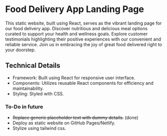 # Food Delivery App Landing Page

This static website, built using React, serves as the vibrant landing page for our food delivery app. Discover nutritious and delicious meal options curated to support your health and wellness goals. Explore customer testimonials highlighting their positive experiences with our convenient and reliable service. Join us in embracing the joy of great food delivered right to your doorstep.


## Technical Details

- Framework: Built using React for responsive user interface.
- Components: Utilizes reusable React components for efficiency and maintainability.
- Styling: Styled with CSS.

### To-Do in future
- ~~Replace generic placeholder text with dummy details.~~ (done)
- Deploy as static website on GitHub Pages/Netlify.
- Stylize using tailwind css.